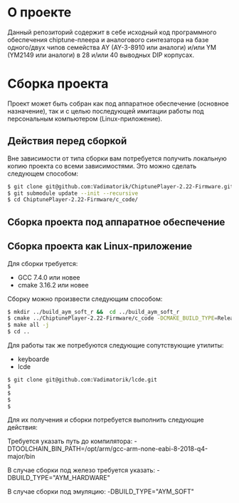 # О проекте
Данный репозиторий содержит в себе исходный код программного обеспечения chiptune-плеера и аналогового синтезатора на базе одного/двух чипов семейства AY (AY-3-8910 или аналоги) и/или YM (YM2149 или аналоги) в 28 и/или 40 выводных DIP корпусах.
# Сборка проекта
Проект может быть собран как под аппаратное обеспечение (основное назначение), так и с целью последующей имитации работы под персональным компьютером  (Linux-приложение).
## Действия перед сборкой
Вне зависимости от типа сборки вам потребуется получить локальную копию проекта со всеми зависимостями. Это можно сделать следующем способом:
```sh
$ git clone git@github.com:Vadimatorik/ChiptunePlayer-2.22-Firmware.git
$ git submodule update --init --recursive
$ cd ChiptunePlayer-2.22-Firmware/c_code/
```
## Сборка проекта под аппаратное обеспечение

## Сборка проекта как Linux-приложение
Для сборки требуется:
* GCC 7.4.0 или новее
* cmake 3.16.2 или новее

Сборку можно произвести следующим способом:
```sh
$ mkdir ../build_aym_soft_r &&  cd ../build_aym_soft_r
$ cmake ../ChiptunePlayer-2.22-Firmware/c_code -DCMAKE_BUILD_TYPE=Release -DBUILD_TYPE="SOFT"
$ make all -j
$ cd ..
```
Для работы так же потребуются следующие сопутствующие утилиты:
* keyboarde
* lcde
```sh
$ git clone git@github.com:Vadimatorik/lcde.git
$ 
$ 
$ 
$ 
```
Для их получения и сборки потребуется выполнить следующие действия:

Требуется указать путь до компилятора:
-DTOOLCHAIN_BIN_PATH=/opt/arm/gcc-arm-none-eabi-8-2018-q4-major/bin

В случае сборки под железо требуется указать:
-DBUILD_TYPE="AYM_HARDWARE"

В случае сборки под эмуляцию:
-DBUILD_TYPE="AYM_SOFT"
